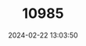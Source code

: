 ---
title: "10985"
category: "Kerivoula picta"
draft: false
date: 2024-02-22 13:03:50
languages:
  English: ["Painted Bat", "Painted Woolly Bat"]
  Vietnamese: ["Dơi mũi nhẵn đốm vàng"]
  Indonesian: ["Kelawar Kupu-kupu"]
  Bengali: ["Komola-badami Chamchika"]
---
